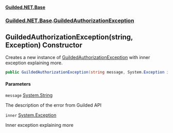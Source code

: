 
#### [Guilded.NET.Base](Guilded_NET_Base 'Guilded.NET.Base')
### [Guilded.NET.Base](Guilded_NET_Base#Guilded_NET_Base 'Guilded.NET.Base').[GuildedAuthorizationException](GuildedAuthorizationException 'Guilded.NET.Base.GuildedAuthorizationException')
## GuildedAuthorizationException(string, Exception) Constructor

Creates a new instance of [GuildedAuthorizationException](GuildedAuthorizationException 'Guilded.NET.Base.GuildedAuthorizationException') with inner exception explaining more.
```csharp
public GuildedAuthorizationException(string message, System.Exception inner);
```

#### Parameters

<a name='Guilded_NET_Base_GuildedAuthorizationException_GuildedAuthorizationException(string_System_Exception)_message'></a>
`message` [System.String](https://docs.microsoft.com/en-us/dotnet/api/System.String 'System.String')

The description of the error from Guilded API

<a name='Guilded_NET_Base_GuildedAuthorizationException_GuildedAuthorizationException(string_System_Exception)_inner'></a>
`inner` [System.Exception](https://docs.microsoft.com/en-us/dotnet/api/System.Exception 'System.Exception')

Inner exception explaining more